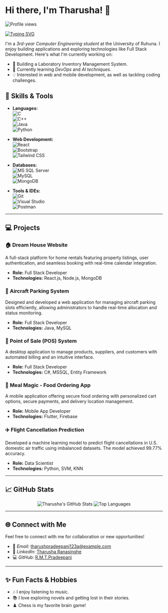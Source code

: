 # Hi there, I'm Tharusha! 👋  

<!-- Dynamic Profile Views Counter -->  
<p align="left"> <img src="https://komarev.com/ghpvc/?username=Tharusha&label=Profile%20views&color=0e75b6&style=flat" alt="Profile views" /> </p>  

<!-- Typing Animation -->  
[![Typing SVG](https://readme-typing-svg.herokuapp.com?color=%2336BCF7&lines=Welcome+to+my+GitHub+Profile!;I+am+a+Passionate+Developer;I+love+working+with+Web+Development)](https://git.io/typing-svg)  

<!-- Intro -->  
I'm a *3rd-year Computer Engineering student* at the University of Ruhuna. I enjoy building applications and exploring technologies like Full Stack Development. Here's what I'm currently working on:  

- 🚀 Building a Laboratory Inventory Management System.  
- 🌱 Currently learning *DevOps* and *AI techniques*. 
- 💡 Interested in web and mobile development, as well as tackling coding challenges.  

## 🚀 Skills & Tools  

- **Languages:**  
 ![C](https://img.shields.io/badge/C-%2300599C.svg?style=for-the-badge&logo=c&logoColor=white)  
  ![C++](https://img.shields.io/badge/C%2B%2B-%2300599C.svg?style=for-the-badge&logo=c%2B%2B&logoColor=white)  
  ![Java](https://img.shields.io/badge/Java-%23ED8B00.svg?style=for-the-badge&logo=java&logoColor=white)  
  ![Python](https://img.shields.io/badge/Python-%233776AB.svg?style=for-the-badge&logo=python&logoColor=white)
  
- **Web Development:**  
![React](https://img.shields.io/badge/React-%2320232a.svg?style=for-the-badge&logo=react&logoColor=%2361DAFB)  
  ![Bootstrap](https://img.shields.io/badge/Bootstrap-%23563D7C.svg?style=for-the-badge&logo=bootstrap&logoColor=white)  
  ![Tailwind CSS](https://img.shields.io/badge/Tailwind%20CSS-06B6D4?style=for-the-badge&logo=tailwind%20css&logoColor=white)
  
- **Databases:**  
  ![MS SQL Server](https://img.shields.io/badge/Microsoft%20SQL%20Server-CC2927?style=for-the-badge&logo=microsoft%20sql%20server&logoColor=white)  
  ![MySQL](https://img.shields.io/badge/MySQL-005C84?style=for-the-badge&logo=mysql&logoColor=white)  
  ![MongoDB](https://img.shields.io/badge/MongoDB-47A248?style=for-the-badge&logo=mongodb&logoColor=white)  

- **Tools & IDEs:**  
  ![Git](https://img.shields.io/badge/Git-%23F05033.svg?style=for-the-badge&logo=git&logoColor=white)  
  ![Visual Studio](https://img.shields.io/badge/Visual_Studio-5C2D91.svg?style=for-the-badge&logo=visual-studio&logoColor=white)  
  ![Postman](https://img.shields.io/badge/Postman-FF6C37?style=for-the-badge&logo=postman&logoColor=white)  

---

## 💻 Projects  

### 🏠 **Dream House Website**  
A full-stack platform for home rentals featuring property listings, user authentication, and seamless booking with real-time calendar integration.  

- **Role:** Full Stack Developer  
- **Technologies:** React.js, Node.js, MongoDB  

### 🛫 **Aircraft Parking System**  
Designed and developed a web application for managing aircraft parking slots efficiently, allowing administrators to handle real-time allocation and status monitoring.  

- **Role:** Full Stack Developer  
- **Technologies:** Java, MySQL  

### 🛒 **Point of Sale (POS) System**  
A desktop application to manage products, suppliers, and customers with automated billing and an intuitive interface.  

- **Role:** Full Stack Developer  
- **Technologies:** C#, MSSQL, Entity Framework  

### 🍔 **Meal Magic - Food Ordering App**  
A mobile application offering secure food ordering with personalized cart options, secure payments, and delivery location management.  

- **Role:** Mobile App Developer  
- **Technologies:** Flutter, Firebase  

### ✈️ **Flight Cancellation Prediction**  
Developed a machine learning model to predict flight cancellations in U.S. domestic air traffic using imbalanced datasets. The model achieved 99.77% accuracy.  

- **Role:** Data Scientist  
- **Technologies:** Python, SVM, KNN  

---

## 📈 GitHub Stats  

<p align="center">  
  <img src="https://github-readme-stats.vercel.app/api?username=TharushaRanasinghe123&show_icons=true&theme=radical" alt="Tharusha's GitHub Stats" />  
  <img src="https://github-readme-stats.vercel.app/api/top-langs/?username=TharushaRanasinghe123&layout=compact&theme=radical" alt="Top Languages" />  
</p>  

---

## 🌐 Connect with Me  

Feel free to connect with me for collaboration or new opportunities!  

- 📧 *Email:* [tharushpradeepani123a@example.com](mailto:tharushapradeepani123@example.com)  
- 💼 *LinkedIn:* [Tharusha Ranasinghe](linkedin.com/in/tharusha-ranasinghe-51bbb8293)  
- 💻 *GitHub:* [R.M.T.Pradeepani](https://github.com/TharushaRanasinghe123)  

---

## ✨ Fun Facts & Hobbies  

- 🎶 I enjoy listening to music.  
- 📚 I love exploring novels and getting lost in their stories.  
- ♟️ Chess is my favorite brain game!  
